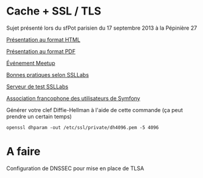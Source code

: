Cache + SSL / TLS
========================

Sujet présenté lors du sfPot parisien du 17 septembre 2013 à la Pépinière 27

[Présentation au format HTML](http://cache-ssl-tls.weaving-the-web.org/show#Cover)

[Présentation au format PDF](https://github.com/thierrymarianne/cache-ssl-tls/blob/master/CACHE_SSL_TLS.pdf)

[Événement Meetup](http://www.meetup.com/afsy-sfpot/events/139415812/)

[Bonnes pratiques selon SSLLabs](https://www.ssllabs.com/projects/best-practices/)

[Serveur de test SSLLabs](https://www.ssllabs.com/ssltest/index.html)

[Association francophone des utilisateurs de Symfony](http://afsy.fr/)

Générer votre clef Diffie-Hellman à l'aide de cette commande (ça peut prendre un certain temps)

    openssl dhparam -out /etc/ssl/private/dh4096.pem -5 4096

A faire
========================

Configuration de DNSSEC pour mise en place de TLSA

